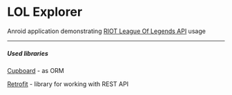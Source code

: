 # LOL Explorer

Anroid application demonstrating [RIOT League Of Legends API][RIOT] usage

---
##### Used libraries
[Cupboard][Cupboard] - as ORM 

[Retrofit][Retrofit] - library for working with REST API
 


[RIOT]: https://developer.riotgames.com "RIOT League Of Legends API"
[Cupboard]: https://bitbucket.org/littlerobots/cupboard "Cupboard"
[Retrofit]: http://square.github.io/retrofit "Retrofit"
